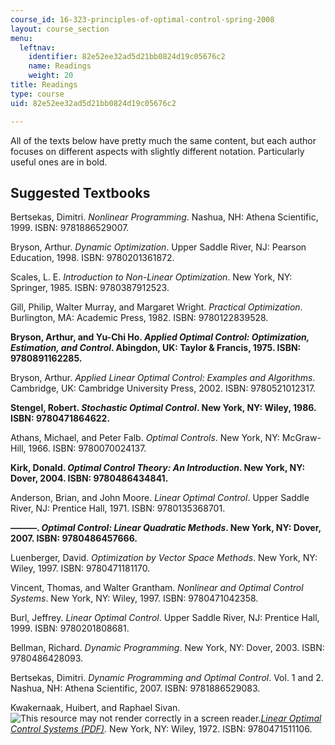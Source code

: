```yaml
---
course_id: 16-323-principles-of-optimal-control-spring-2008
layout: course_section
menu:
  leftnav:
    identifier: 82e52ee32ad5d21bb0824d19c05676c2
    name: Readings
    weight: 20
title: Readings
type: course
uid: 82e52ee32ad5d21bb0824d19c05676c2

---
```


All of the texts below have pretty much the same content, but each author focuses on different aspects with slightly different notation. Particularly useful ones are in bold.

Suggested Textbooks
-------------------

Bertsekas, Dimitri. _Nonlinear Programming_. Nashua, NH: Athena Scientific, 1999. ISBN: 9781886529007.

Bryson, Arthur. _Dynamic Optimization_. Upper Saddle River, NJ: Pearson Education, 1998. ISBN: 9780201361872.

Scales, L. E. _Introduction to Non-Linear Optimization_. New York, NY: Springer, 1985. ISBN: 9780387912523.

Gill, Philip, Walter Murray, and Margaret Wright. _Practical Optimization_. Burlington, MA: Academic Press, 1982. ISBN: 9780122839528.

**Bryson, Arthur, and Yu-Chi Ho. _Applied Optimal Control: Optimization, Estimation, and Control_. Abingdon, UK: Taylor & Francis, 1975. ISBN: 9780891162285.**

Bryson, Arthur. _Applied Linear Optimal Control: Examples and Algorithms_. Cambridge, UK: Cambridge University Press, 2002. ISBN: 9780521012317.

**Stengel, Robert. _Stochastic Optimal Control_. New York, NY: Wiley, 1986. ISBN: 9780471864622.**

Athans, Michael, and Peter Falb. _Optimal Controls_. New York, NY: McGraw-Hill, 1966. ISBN: 9780070024137.

**Kirk, Donald. _Optimal Control Theory: An Introduction_. New York, NY: Dover, 2004. ISBN: 9780486434841.**

Anderson, Brian, and John Moore. _Linear Optimal Control_. Upper Saddle River, NJ: Prentice Hall, 1971. ISBN: 9780135368701.

**———. _Optimal Control: Linear Quadratic Methods_. New York, NY: Dover, 2007. ISBN: 9780486457666.**

Luenberger, David. _Optimization by Vector Space Methods_. New York, NY: Wiley, 1997. ISBN: 9780471181170.

Vincent, Thomas, and Walter Grantham. _Nonlinear and Optimal Control Systems_. New York, NY: Wiley, 1997. ISBN: 9780471042358.

Burl, Jeffrey. _Linear Optimal Control_. Upper Saddle River, NJ: Prentice Hall, 1999. ISBN: 9780201808681.

Bellman, Richard. _Dynamic Programming_. New York, NY: Dover, 2003. ISBN: 9780486428093.

Bertsekas, Dimitri. _Dynamic Programming and Optimal Control_. Vol. 1 and 2. Nashua, NH: Athena Scientific, 2007. ISBN: 9781886529083.

Kwakernaak, Huibert, and Raphael Sivan. ![This resource may not render correctly in a screen reader.](/images/inacessible.gif)[_Linear Optimal Control Systems (PDF)_](https://www.semanticscholar.org/paper/Linear-Optimal-Control-Systems-Kwakernaak-Sivan/d7c1406e3def1fe10d6028a397ed257b9f9a50dd). New York, NY: Wiley, 1972. ISBN: 9780471511106.